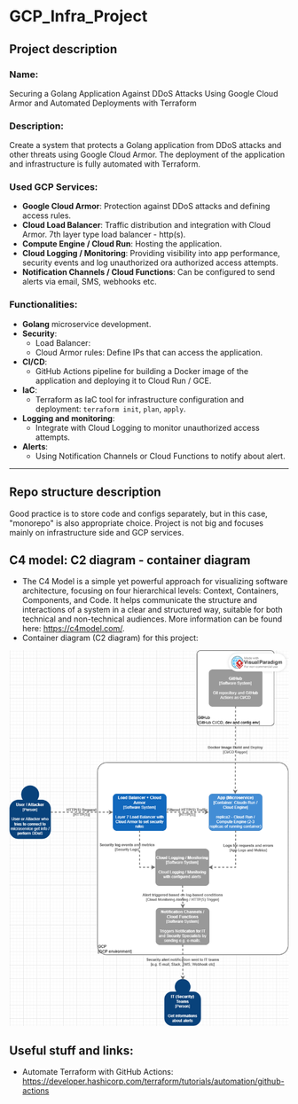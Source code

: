 # GCP_Infra_Project
## Project description
### Name:
Securing a Golang Application Against DDoS Attacks Using Google Cloud Armor and Automated Deployments with Terraform
### Description: 
Create a system that protects a Golang application from DDoS attacks and other threats using Google Cloud Armor. The deployment of the application and infrastructure is fully automated with Terraform.  
### Used GCP Services:
- **Google Cloud Armor**: Protection against DDoS attacks and defining access rules.
- **Cloud Load Balancer**: Traffic distribution and integration with Cloud Armor. 7th layer type load balancer - http(s).
- **Compute Engine / Cloud Run**: Hosting the application.
- **Cloud Logging / Monitoring**: Providing visibility into app performance, security events and log unauthorized ora authorized access attempts.
- **Notification Channels / Cloud Functions**: Can be configured to send alerts via email, SMS, webhooks etc.
### Functionalities:
- **Golang** microservice development.
- **Security**:
    + Load Balancer: 
    + Cloud Armor rules: Define IPs that can access the application.
- **CI/CD**:
    + GitHub Actions pipeline for building a Docker image of the application and deploying it to Cloud Run / GCE.
- **IaC**:
    + Terraform as IaC tool for infrastructure configuration and deployment: `terraform init`, `plan`, `apply`.
- **Logging and monitoring**: 
    + Integrate with Cloud Logging to monitor unauthorized access attempts.
- **Alerts**:
    + Using Notification Channels or Cloud Functions to notify about alert.
---

## Repo structure description
Good practice is to store code and configs separately, but in this case, "monorepo" is also appropriate choice. Project is
not big and focuses mainly on infrastructure side and GCP services.


## C4 model: C2 diagram - container diagram
- The C4 Model is a simple yet powerful approach for visualizing software architecture, focusing on four hierarchical levels: Context, Containers, Components, and Code. It helps communicate the structure and interactions of a system in a clear and structured way, suitable for both technical and non-technical audiences. More information can be found here: https://c4model.com/.
- Container diagram (C2 diagram) for this project:  

![C2_diagram_for_this_project](images_n_resources/GCP_Infra_Project_Diagram.png)


## Useful stuff and links:
- Automate Terraform with GitHub Actions: https://developer.hashicorp.com/terraform/tutorials/automation/github-actions